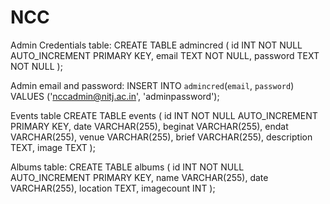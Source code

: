 # NCC

Admin Credentials table:
CREATE TABLE admincred (
	  id INT NOT NULL AUTO_INCREMENT PRIMARY KEY,
    email TEXT NOT NULL,
    password TEXT NOT NULL
);

Admin email and password:
INSERT INTO `admincred`(`email`, `password`) VALUES ('nccadmin@nitj.ac.in', 'adminpassword');

Events table
CREATE TABLE events (
	  id INT NOT NULL AUTO_INCREMENT PRIMARY KEY,
    date VARCHAR(255),
    beginat VARCHAR(255),
    endat VARCHAR(255),
    venue VARCHAR(255),
    brief VARCHAR(255),
    description TEXT,
    image TEXT
);

Albums table:
CREATE TABLE albums (
	id INT NOT NULL AUTO_INCREMENT PRIMARY KEY,
    name VARCHAR(255),
    date VARCHAR(255),
    location TEXT,
    imagecount INT
);
